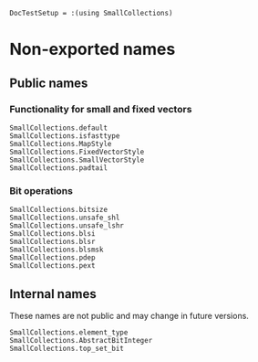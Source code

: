 ```@meta
DocTestSetup = :(using SmallCollections)
```

# Non-exported names

## Public names

### Functionality for small and fixed vectors

```@docs
SmallCollections.default
SmallCollections.isfasttype
SmallCollections.MapStyle
SmallCollections.FixedVectorStyle
SmallCollections.SmallVectorStyle
SmallCollections.padtail
```

### Bit operations

```@docs
SmallCollections.bitsize
SmallCollections.unsafe_shl
SmallCollections.unsafe_lshr
SmallCollections.blsi
SmallCollections.blsr
SmallCollections.blsmsk
SmallCollections.pdep
SmallCollections.pext
```

## Internal names

These names are not public and may change in future versions.

```@docs
SmallCollections.element_type
SmallCollections.AbstractBitInteger
SmallCollections.top_set_bit
```
